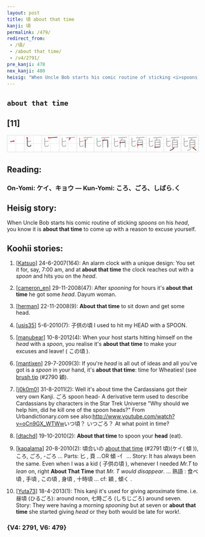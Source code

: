 ```yaml
---
layout: post
title: 頃 about that time
kanji: 頃
permalink: /479/
redirect_from:
 - /頃/
 - /about that time/
 - /v4/2791/
pre_kanji: 478
nex_kanji: 480
heisig: "When Uncle Bob starts his comic routine of sticking <i>spoons </i>on his <i>head</i>, you know it is <b>about that time</b>&nbsp;to come up with a reason to excuse yourself."
---
```


## `about that time`

## [11]

<div class="stroke"><img src="../images/E9A083.png" /></div>

## Reading:

### On-Yomi: ケイ、キョウ &mdash; Kun-Yomi: ころ、ごろ、しばら.く

## Heisig story:

When Uncle Bob starts his comic routine of sticking <i>spoons </i>on his <i>head</i>, you know it is <b>about that time</b>&nbsp;to come up with a reason to excuse yourself.

## Koohii stories:

1) [<a href="http://kanji.koohii.com/profile/Katsuo">Katsuo</a>] 24-6-2007(164): An alarm clock with a unique design: You set it for, say, 7:00 am, and at<strong> about that time</strong> the clock reaches out with a <em>spoon</em> and hits you on the <em>head</em>.

2) [<a href="http://kanji.koohii.com/profile/cameron_en">cameron_en</a>] 29-11-2008(47): After <em>spooning</em> for hours it&#039;s<strong> about that time</strong> he got some <em>head</em>. Dayum woman.

3) [<a href="http://kanji.koohii.com/profile/herman">herman</a>] 22-11-2008(9): <strong>About that time</strong> to sit down and get some head.

4) [<a href="http://kanji.koohii.com/profile/usis35">usis35</a>] 5-6-2010(7): 子供の頃 I used to hit my HEAD with a SPOON.

5) [<a href="http://kanji.koohii.com/profile/manubear">manubear</a>] 10-8-2012(4): When your host starts hitting himself on the <em>head</em> with a <em>spoon</em>, you realise it&#039;s <strong>about that time</strong> to make your excuses and leave! ( この頃 ).

6) [<a href="http://kanji.koohii.com/profile/mantixen">mantixen</a>] 29-7-2009(3): If you&#039;re <em>head</em> is all out of ideas and all you&#039;ve got is a <em>spoon</em> in your hand, it&#039;s<strong> about that time</strong>: time for Wheaties! (see <a href="../v4/2790">brush tip</a> (#2790 穎).

7) [<a href="http://kanji.koohii.com/profile/j0k0m0">j0k0m0</a>] 31-8-2011(2): Well it&#039;s about time the Cardassians got their very own Kanji. ごろ spoon head- A derivative term used to describe Cardassians by characters in the Star Trek Universe &quot;Why should we help him, did he kill one of the spoon heads?&quot; From Urbandictionary.com see also:<a href="http://www.youtube.com/watch?v=oCn9GX_WTWw">http://www.youtube.com/watch?v=oCn9GX_WTWw</a>いつ頃？ いつごろ？ At what point in time?

8) [<a href="http://kanji.koohii.com/profile/dtachd">dtachd</a>] 19-10-2010(2): <strong>About that time</strong> to spoon your <strong>head</strong> (eat).

9) [<a href="http://kanji.koohii.com/profile/kapalama">kapalama</a>] 20-8-2010(2): 頃合いの <a href="../v4/2791">about that time</a> (#2791 頃)(ケイ( 傾 )), ころ, ごろ, -ごろ ... Parts: 匕 , 頁 ...OR 傾 -亻 ... Story: It has always been the same. Even when I was a kid ( 子供の頃 ), whenever I needed <em>Mr.T</em> to <em>lean</em> on, right <strong>About That Time</strong> that <em>Mr. T would disappear</em>. ... 熟語 : 食べ頃 , 手頃 , この頃 , 身頃 , 十時頃 ... cf: 穎 , 傾く .

10) [<a href="http://kanji.koohii.com/profile/Yuta73">Yuta73</a>] 18-4-2013(1): This kanji it&#039;s used for giving aproximate time. i.e. 昼頃 (ひるごろ): around noon, 七時ごろ (しちじごろ) around seven.　Story: They were having a morning <em>spooning</em> but at seven or <strong>about that time</strong> she started giving <em>head</em> or they both would be late for work!.

### {V4: 2791, V6: 479}
